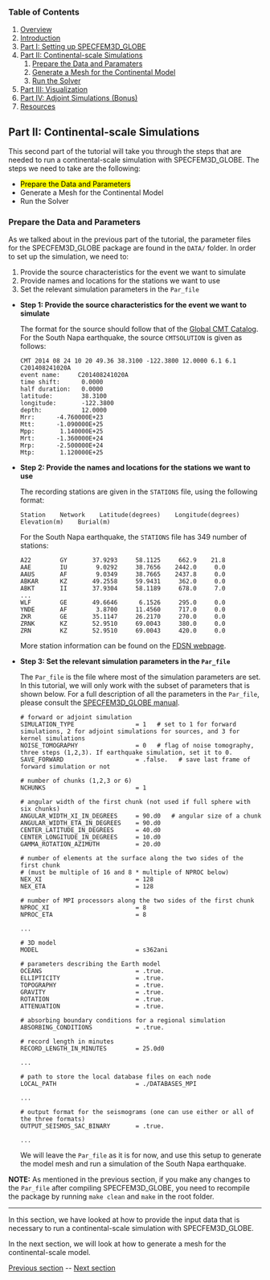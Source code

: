### Table of Contents
1. [Overview](/index.md)
2. [Introduction](/intro_specfem.md)
3. [Part I: Setting up SPECFEM3D_GLOBE](/setup_specfem3d.md)
4. [Part II: Continental-scale Simulations](/prepare_data.md)
    1. [Prepare the Data and Paramaters](/prepare_data.md)
    2. [Generate a Mesh for the Continental Model](/generate_mesh.md)
    3. [Run the Solver](/run_solver.md)
5. [Part III: Visualization](/vis_seismo.md)
6. [Part IV: Adjoint Simulations (Bonus)](/run_adj_solver.md)
7. [Resources](resources.md)


## Part II: Continental-scale Simulations

This second part of the tutorial will take you through the steps that are
needed to run a continental-scale simulation with SPECFEM3D_GLOBE. The steps we
need to take are the following:
* <mark>Prepare the Data and Parameters</mark>
* Generate a Mesh for the Continental Model
* Run the Solver

### Prepare the Data and Parameters

As we talked about in the previous part of the tutorial, the parameter files
for the SPECFEM3D_GLOBE package are found in the `DATA/` folder. In order to
set up the simulation, we need to:

1. Provide the source characteristics for the event we want to simulate
2. Provide names and locations for the stations we want to use
3. Set the relevant simulation parameters in the `Par_file`


* **Step 1: Provide the source characteristics for the event we want to simulate**

  The format for the source should follow that of the [Global CMT Catalog](http://www.globalcmt.org/).
  For the South Napa earthquake, the source `CMTSOLUTION` is given as follows:

      CMT 2014 08 24 10 20 49.36 38.3100 -122.3800 12.0000 6.1 6.1 C201408241020A
      event name:     C201408241020A
      time shift:      0.0000
      half duration:   0.0000
      latitude:        38.3100
      longitude:       -122.3800
      depth:           12.0000
      Mrr:      -4.760000E+23
      Mtt:      -1.090000E+25
      Mpp:       1.140000E+25
      Mrt:      -1.360000E+24
      Mrp:      -2.500000E+24
      Mtp:       1.120000E+25


* **Step 2: Provide the names and locations for the stations we want to use**

  The recording stations are given in the `STATIONS` file, using the following
  format:

      Station    Network    Latitude(degrees)    Longitude(degrees)    Elevation(m)    Burial(m)

  For the South Napa earthquake, the `STATIONS` file has 349 number of stations:

      A22        GY       37.9293     58.1125     662.9    21.8
      AAE        IU        9.0292     38.7656    2442.0     0.0
      AAUS       AF        9.0349     38.7665    2437.8     0.0
      ABKAR      KZ       49.2558     59.9431     362.0     0.0
      ABKT       II       37.9304     58.1189     678.0     7.0
      ...
      WLF        GE       49.6646      6.1526     295.0     0.0
      YNDE       AF        3.8700     11.4560     717.0     0.0
      ZKR        GE       35.1147     26.2170     270.0     0.0
      ZRNK       KZ       52.9510     69.0043     380.0     0.0
      ZRN        KZ       52.9510     69.0043     420.0     0.0

  More station information can be found on the [FDSN webpage](http://www.fdsn.org/).

* **Step 3: Set the relevant simulation parameters in the `Par_file`**

  The `Par_file` is the file where most of the simulation parameters are set.
  In this tutorial, we will only work with the subset of parameters that is
  shown below. For a full description of all the parameters in the `Par_file`,
  please consult the [SPECFEM3D_GLOBE manual](http://specfem3d-globe.readthedocs.io/en/latest/).

      # forward or adjoint simulation
      SIMULATION_TYPE                 = 1   # set to 1 for forward simulations, 2 for adjoint simulations for sources, and 3 for kernel simulations
      NOISE_TOMOGRAPHY                = 0   # flag of noise tomography, three steps (1,2,3). If earthquake simulation, set it to 0.
      SAVE_FORWARD                    = .false.   # save last frame of forward simulation or not
      
      # number of chunks (1,2,3 or 6)
      NCHUNKS                         = 1
      
      # angular width of the first chunk (not used if full sphere with six chunks)
      ANGULAR_WIDTH_XI_IN_DEGREES     = 90.d0   # angular size of a chunk
      ANGULAR_WIDTH_ETA_IN_DEGREES    = 90.d0
      CENTER_LATITUDE_IN_DEGREES      = 40.d0
      CENTER_LONGITUDE_IN_DEGREES     = 10.d0
      GAMMA_ROTATION_AZIMUTH          = 20.d0
      
      # number of elements at the surface along the two sides of the first chunk
      # (must be multiple of 16 and 8 * multiple of NPROC below)
      NEX_XI                          = 128
      NEX_ETA                         = 128
      
      # number of MPI processors along the two sides of the first chunk
      NPROC_XI                        = 8
      NPROC_ETA                       = 8

      ...

      # 3D model
      MODEL                           = s362ani

      # parameters describing the Earth model
      OCEANS                          = .true.
      ELLIPTICITY                     = .true.
      TOPOGRAPHY                      = .true.
      GRAVITY                         = .true.
      ROTATION                        = .true.
      ATTENUATION                     = .true.

      # absorbing boundary conditions for a regional simulation
      ABSORBING_CONDITIONS            = .true.

      # record length in minutes
      RECORD_LENGTH_IN_MINUTES        = 25.0d0

      ...

      # path to store the local database files on each node
      LOCAL_PATH                      = ./DATABASES_MPI
     
      ...

      # output format for the seismograms (one can use either or all of the three formats)
      OUTPUT_SEISMOS_SAC_BINARY       = .true.

      ...

  We will leave the `Par_file` as it is for now, and use this setup to generate
  the model mesh and run a simulation of the South Napa earthquake.

**NOTE:** As mentioned in the previous section, if you make any changes to the
`Par_file` after compiling SPECFEM3D_GLOBE, you need to recompile the package by
running `make clean` and `make` in the root folder.

---
In this section, we have looked at how to provide the input data that is
necessary to run a continental-scale simulation with SPECFEM3D_GLOBE.

In the next section, we will look at how to generate a mesh for the
continental-scale model.

[Previous section](/setup_specfem3d.md) -- [Next section](/generate_mesh.md)
